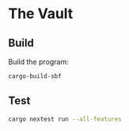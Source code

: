 # The Vault

## Build
Build the program: 
```bash
cargo-build-sbf
```

## Test
```bash
cargo nextest run --all-features
```
